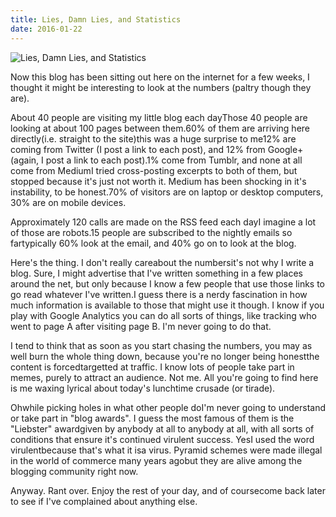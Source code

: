 ```yaml
---
title: Lies, Damn Lies, and Statistics
date: 2016-01-22
---
```


![Lies, Damn Lies, and Statistics](https://source.unsplash.com/jpkvklXwt98/1600x900)

Now this blog has been sitting out here on the internet for a few weeks, I thought it might be interesting to look at the numbers (paltry though they are).

About 40 people are visiting my little blog each dayThose 40 people are looking at about 100 pages between them.60% of them are arriving here directly(i.e. straight to the site)this was a huge surprise to me12% are coming from Twitter (I post a link to each post), and 12% from Google+ (again, I post a link to each post).1% come from Tumblr, and none at all come from MediumI tried cross-posting excerpts to both of them, but stopped because it's just not worth it. Medium has been shocking in it's instability, to be honest.70% of visitors are on laptop or desktop computers, 30% are on mobile devices.

Approximately 120 calls are made on the RSS feed each dayI imagine a lot of those are robots.15 people are subscribed to the nightly emails so fartypically 60% look at the email, and 40% go on to look at the blog.

Here's the thing. I don't really careabout the numbersit's not why I write a blog. Sure, I might advertise that I've written something in a few places around the net, but only because I know a few people that use those links to go read whatever I've written.I guess there is a nerdy fascination in how much information is available to those that might use it though. I know if you play with Google Analytics you can do all sorts of things, like tracking who went to page A after visiting page B. I'm never going to do that.

I tend to think that as soon as you start chasing the numbers, you may as well burn the whole thing down, because you're no longer being honestthe content is forcedtargetted at traffic. I know lots of people take part in memes, purely to attract an audience. Not me. All you're going to find here is me waxing lyrical about today's lunchtime crusade (or tirade).

Ohwhile picking holes in what other people doI'm never going to understand or take part in "blog awards". I guess the most famous of them is the "Liebster" awardgiven by anybody at all to anybody at all, with all sorts of conditions that ensure it's continued virulent success. YesI used the word virulentbecause that's what it isa virus. Pyramid schemes were made illegal in the world of commerce many years agobut they are alive among the blogging community right now.

Anyway. Rant over. Enjoy the rest of your day, and of coursecome back later to see if I've complained about anything else.